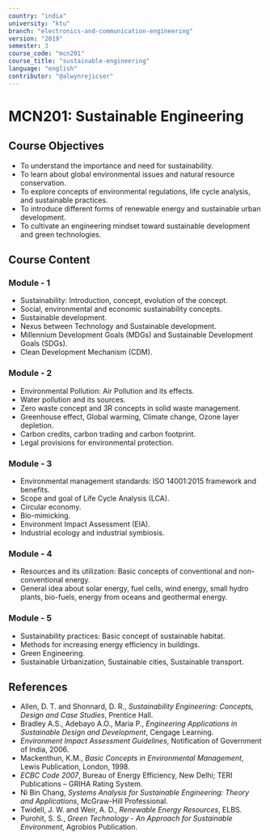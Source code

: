 ```yaml
---
country: "india"
university: "ktu"
branch: "electronics-and-communication-engineering"
version: "2019"
semester: 3
course_code: "mcn201"
course_title: "sustainable-engineering"
language: "english"
contributor: "@alwynrejicser"
---
```


# MCN201: Sustainable Engineering

## Course Objectives

- To understand the importance and need for sustainability.
- To learn about global environmental issues and natural resource conservation.
- To explore concepts of environmental regulations, life cycle analysis, and sustainable practices.
- To introduce different forms of renewable energy and sustainable urban development.
- To cultivate an engineering mindset toward sustainable development and green technologies.

## Course Content

### Module - 1

- Sustainability: Introduction, concept, evolution of the concept.
- Social, environmental and economic sustainability concepts.
- Sustainable development.
- Nexus between Technology and Sustainable development.
- Millennium Development Goals (MDGs) and Sustainable Development Goals (SDGs).
- Clean Development Mechanism (CDM).

### Module - 2

- Environmental Pollution: Air Pollution and its effects.
- Water pollution and its sources.
- Zero waste concept and 3R concepts in solid waste management.
- Greenhouse effect, Global warming, Climate change, Ozone layer depletion.
- Carbon credits, carbon trading and carbon footprint.
- Legal provisions for environmental protection.

### Module - 3

- Environmental management standards: ISO 14001:2015 framework and benefits.
- Scope and goal of Life Cycle Analysis (LCA).
- Circular economy.
- Bio-mimicking.
- Environment Impact Assessment (EIA).
- Industrial ecology and industrial symbiosis.

### Module - 4

- Resources and its utilization: Basic concepts of conventional and non-conventional energy.
- General idea about solar energy, fuel cells, wind energy, small hydro plants, bio-fuels, energy from oceans and geothermal energy.

### Module - 5

- Sustainability practices: Basic concept of sustainable habitat.
- Methods for increasing energy efficiency in buildings.
- Green Engineering.
- Sustainable Urbanization, Sustainable cities, Sustainable transport.

## References

- Allen, D. T. and Shonnard, D. R., *Sustainability Engineering: Concepts, Design and Case Studies*, Prentice Hall.  
- Bradley A.S., Adebayo A.O., Maria P., *Engineering Applications in Sustainable Design and Development*, Cengage Learning.  
- *Environment Impact Assessment Guidelines*, Notification of Government of India, 2006.  
- Mackenthun, K.M., *Basic Concepts in Environmental Management*, Lewis Publication, London, 1998.  
- *ECBC Code 2007*, Bureau of Energy Efficiency, New Delhi; TERI Publications – GRIHA Rating System.  
- Ni Bin Chang, *Systems Analysis for Sustainable Engineering: Theory and Applications*, McGraw-Hill Professional.  
- Twidell, J. W. and Weir, A. D., *Renewable Energy Resources*, ELBS.  
- Purohit, S. S., *Green Technology - An Approach for Sustainable Environment*, Agrobios Publication.  
